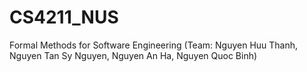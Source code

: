 # CS4211_NUS
Formal Methods for Software Engineering (Team: Nguyen Huu Thanh, Nguyen Tan Sy Nguyen, Nguyen An Ha, Nguyen Quoc Binh)
